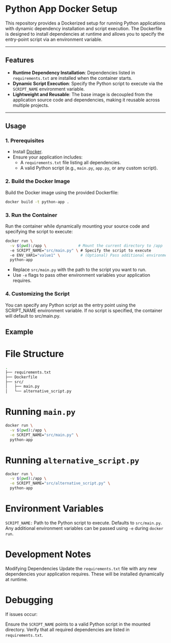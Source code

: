 # Python App Docker Setup

This repository provides a Dockerized setup for running Python applications with dynamic dependency installation and script execution. The Dockerfile is designed to install dependencies at runtime and allows you to specify the entry-point script via an environment variable.

---

## Features

- **Runtime Dependency Installation**: Dependencies listed in `requirements.txt` are installed when the container starts.
- **Dynamic Script Execution**: Specify the Python script to execute via the `SCRIPT_NAME` environment variable.
- **Lightweight and Reusable**: The base image is decoupled from the application source code and dependencies, making it reusable across multiple projects.

---

## Usage

### 1. **Prerequisites**
- Install [Docker](https://docs.docker.com/get-docker/).
- Ensure your application includes:
  - A `requirements.txt` file listing all dependencies.
  - A valid Python script (e.g., `main.py`, `app.py`, or any custom script).

### 2. **Build the Docker Image**
Build the Docker image using the provided Dockerfile:

```bash
docker build -t python-app .
```

### 3. **Run the Container**
Run the container while dynamically mounting your source code and specifying the script to execute:

```bash
docker run \
  -v $(pwd):/app \              # Mount the current directory to /app
  -e SCRIPT_NAME="src/main.py" \ # Specify the script to execute
  -e ENV_VAR1="value1" \         # (Optional) Pass additional environment variables
  python-app
  ```

- Replace `src/main.py` with the path to the script you want to run.
- Use `-e` flags to pass other environment variables your application requires.

### 4. **Customizing the Script**
You can specify any Python script as the entry point using the SCRIPT_NAME environment variable. If no script is specified, the container will default to src/main.py.

## Example
# File Structure
```bash
.
├── requirements.txt
├── Dockerfile
├── src/
│   ├── main.py
│   └── alternative_script.py
```

# Running `main.py`
```bash
docker run \
  -v $(pwd):/app \
  -e SCRIPT_NAME="src/main.py" \
  python-app
```

# Running `alternative_script.py`
```bash
docker run \
  -v $(pwd):/app \
  -e SCRIPT_NAME="src/alternative_script.py" \
  python-app
```

# Environment Variables
`SCRIPT_NAME:` Path to the Python script to execute. Defaults to `src/main.py`.
Any additional environment variables can be passed using `-e` during `docker run`.

# Development Notes
Modifying Dependencies
Update the `requirements.txt` file with any new dependencies your application requires. These will be installed dynamically at runtime.

# Debugging
If issues occur:

Ensure the `SCRIPT_NAME` points to a valid Python script in the mounted directory.
Verify that all required dependencies are listed in `requirements.txt`.